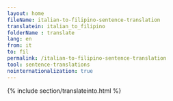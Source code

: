 ```yaml
---
layout: home
fileName: italian-to-filipino-sentence-translation
translatein: italian_to_filipino
folderName : translate
lang: en
from: it
to: fil
permalink: /italian-to-filipino-sentence-translation
tool: sentence-translations
nointernationalization: true
---
```

{% include section/translateinto.html %}
